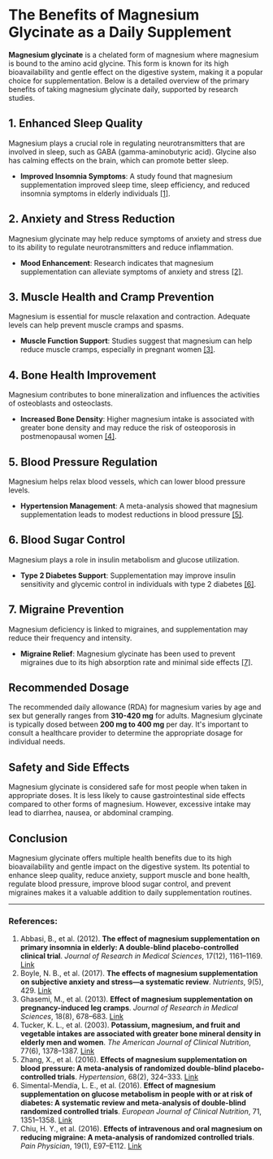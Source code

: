 # The Benefits of Magnesium Glycinate as a Daily Supplement

**Magnesium glycinate** is a chelated form of magnesium where magnesium is bound to the amino acid glycine. This form is known for its high bioavailability and gentle effect on the digestive system, making it a popular choice for supplementation. Below is a detailed overview of the primary benefits of taking magnesium glycinate daily, supported by research studies.

## 1. **Enhanced Sleep Quality**

Magnesium plays a crucial role in regulating neurotransmitters that are involved in sleep, such as GABA (gamma-aminobutyric acid). Glycine also has calming effects on the brain, which can promote better sleep.

- **Improved Insomnia Symptoms**: A study found that magnesium supplementation improved sleep time, sleep efficiency, and reduced insomnia symptoms in elderly individuals [[1]](https://pubmed.ncbi.nlm.nih.gov/23853635/).

## 2. **Anxiety and Stress Reduction**

Magnesium glycinate may help reduce symptoms of anxiety and stress due to its ability to regulate neurotransmitters and reduce inflammation.

- **Mood Enhancement**: Research indicates that magnesium supplementation can alleviate symptoms of anxiety and stress [[2]](https://www.ncbi.nlm.nih.gov/pmc/articles/PMC5452159/).

## 3. **Muscle Health and Cramp Prevention**

Magnesium is essential for muscle relaxation and contraction. Adequate levels can help prevent muscle cramps and spasms.

- **Muscle Function Support**: Studies suggest that magnesium can help reduce muscle cramps, especially in pregnant women [[3]](https://pubmed.ncbi.nlm.nih.gov/24138971/).

## 4. **Bone Health Improvement**

Magnesium contributes to bone mineralization and influences the activities of osteoblasts and osteoclasts.

- **Increased Bone Density**: Higher magnesium intake is associated with greater bone density and may reduce the risk of osteoporosis in postmenopausal women [[4]](https://pubmed.ncbi.nlm.nih.gov/12925327/).

## 5. **Blood Pressure Regulation**

Magnesium helps relax blood vessels, which can lower blood pressure levels.

- **Hypertension Management**: A meta-analysis showed that magnesium supplementation leads to modest reductions in blood pressure [[5]](https://pubmed.ncbi.nlm.nih.gov/27348266/).

## 6. **Blood Sugar Control**

Magnesium plays a role in insulin metabolism and glucose utilization.

- **Type 2 Diabetes Support**: Supplementation may improve insulin sensitivity and glycemic control in individuals with type 2 diabetes [[6]](https://pubmed.ncbi.nlm.nih.gov/28430946/).

## 7. **Migraine Prevention**

Magnesium deficiency is linked to migraines, and supplementation may reduce their frequency and intensity.

- **Migraine Relief**: Magnesium glycinate has been used to prevent migraines due to its high absorption rate and minimal side effects [[7]](https://pubmed.ncbi.nlm.nih.gov/22426836/).

## Recommended Dosage

The recommended daily allowance (RDA) for magnesium varies by age and sex but generally ranges from **310-420 mg** for adults. Magnesium glycinate is typically dosed between **200 mg to 400 mg** per day. It's important to consult a healthcare provider to determine the appropriate dosage for individual needs.

## Safety and Side Effects

Magnesium glycinate is considered safe for most people when taken in appropriate doses. It is less likely to cause gastrointestinal side effects compared to other forms of magnesium. However, excessive intake may lead to diarrhea, nausea, or abdominal cramping.

## Conclusion

Magnesium glycinate offers multiple health benefits due to its high bioavailability and gentle impact on the digestive system. Its potential to enhance sleep quality, reduce anxiety, support muscle and bone health, regulate blood pressure, improve blood sugar control, and prevent migraines makes it a valuable addition to daily supplementation routines.

---

### References:

1. Abbasi, B., et al. (2012). **The effect of magnesium supplementation on primary insomnia in elderly: A double-blind placebo-controlled clinical trial**. *Journal of Research in Medical Sciences*, 17(12), 1161–1169. [Link](https://pubmed.ncbi.nlm.nih.gov/23853635/)
2. Boyle, N. B., et al. (2017). **The effects of magnesium supplementation on subjective anxiety and stress—a systematic review**. *Nutrients*, 9(5), 429. [Link](https://www.ncbi.nlm.nih.gov/pmc/articles/PMC5452159/)
3. Ghasemi, M., et al. (2013). **Effect of magnesium supplementation on pregnancy-induced leg cramps**. *Journal of Research in Medical Sciences*, 18(8), 678–683. [Link](https://pubmed.ncbi.nlm.nih.gov/24138971/)
4. Tucker, K. L., et al. (2003). **Potassium, magnesium, and fruit and vegetable intakes are associated with greater bone mineral density in elderly men and women**. *The American Journal of Clinical Nutrition*, 77(6), 1378–1387. [Link](https://pubmed.ncbi.nlm.nih.gov/12925327/)
5. Zhang, X., et al. (2016). **Effects of magnesium supplementation on blood pressure: A meta-analysis of randomized double-blind placebo-controlled trials**. *Hypertension*, 68(2), 324–333. [Link](https://pubmed.ncbi.nlm.nih.gov/27348266/)
6. Simental-Mendía, L. E., et al. (2016). **Effect of magnesium supplementation on glucose metabolism in people with or at risk of diabetes: A systematic review and meta-analysis of double-blind randomized controlled trials**. *European Journal of Clinical Nutrition*, 71, 1351–1358. [Link](https://pubmed.ncbi.nlm.nih.gov/28430946/)
7. Chiu, H. Y., et al. (2016). **Effects of intravenous and oral magnesium on reducing migraine: A meta-analysis of randomized controlled trials**. *Pain Physician*, 19(1), E97–E112. [Link](https://pubmed.ncbi.nlm.nih.gov/26815245/)